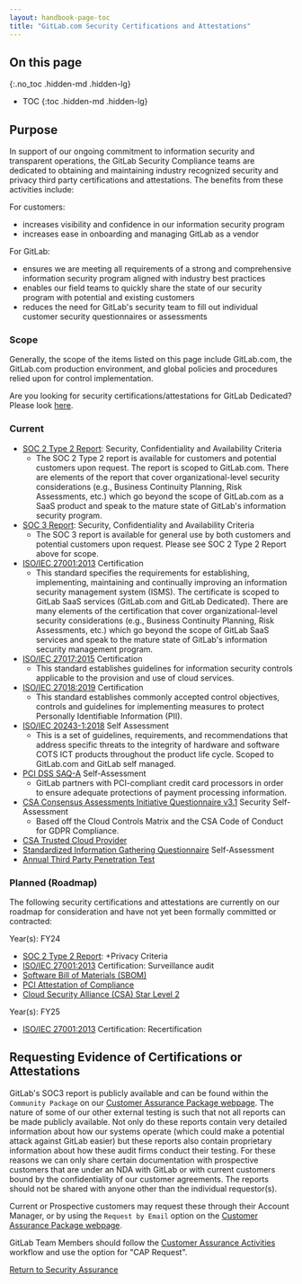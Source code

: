 ```yaml
---
layout: handbook-page-toc
title: "GitLab.com Security Certifications and Attestations"
---
```


## On this page
{:.no_toc .hidden-md .hidden-lg}

- TOC
{:toc .hidden-md .hidden-lg}

## Purpose
In support of our ongoing commitment to information security and transparent operations, the GitLab Security Compliance teams are dedicated to obtaining and maintaining industry recognized security and privacy third party certifications and attestations. The benefits from these activities include:

For customers:
* increases visibility and confidence in our information security program
* increases ease in onboarding and managing GitLab as a vendor

For GitLab:
* ensures we are meeting all requirements of a strong and comprehensive information security program aligned with industry best practices
* enables our field teams to quickly share the state of our security program with potential and existing customers
* reduces the need for GitLab's security team to fill out individual customer security questionnaires or assessments

### Scope
Generally, the scope of the items listed on this page include GitLab.com, the GitLab.com production environment, and global policies and procedures relied upon for control implementation.

Are you looking for security certifications/attestations for GitLab Dedicated? Please look [here](https://about.gitlab.com/handbook/security/security-assurance/dedicated-compliance/certifications.html).


### Current
* [SOC 2 Type 2 Report](https://www.aicpa.org/interestareas/frc/assuranceadvisoryservices/aicpasoc2report.html): Security, Confidentiality and Availability Criteria
   * The SOC 2 Type 2 report is available for customers and potential customers upon request. The report is scoped to GitLab.com. There are elements of the report that cover organizational-level security considerations (e.g., Business Continuity Planning, Risk Assessments, etc.) which go beyond the scope of GitLab.com as a SaaS product and speak to the mature state of GitLab's information security program.
* [SOC 3 Report](https://www.aicpa.org/interestareas/frc/assuranceadvisoryservices/aicpasoc3report.html): Security, Confidentiality and Availability Criteria
   * The SOC 3 report is available for general use by both customers and potential customers upon request. Please see SOC 2 Type 2 Report above for scope.
* [ISO/IEC 27001:2013](https://www.iso.org/isoiec-27001-information-security.html) Certification
   * This standard specifies the requirements for establishing, implementing, maintaining and continually improving an information security management system (ISMS). The certificate is scoped to GitLab SaaS services (GitLab.com and GitLab Dedicated). There are many elements of the certification that cover organizational-level security considerations (e.g., Business Continuity Planning, Risk Assessments, etc.) which go beyond the scope of GitLab SaaS services and speak to the mature state of GitLab's information security management program.   
* [ISO/IEC 27017:2015](https://www.iso.org/standard/43757.html) Certification
   * This standard establishes guidelines for information security controls applicable to the provision and use of cloud services.
* [ISO/IEC 27018:2019](https://www.iso.org/standard/76559.html) Certification
   * This standard establishes commonly accepted control objectives, controls and guidelines for implementing measures to protect Personally Identifiable Information (PII).
* [ISO/IEC 20243-1:2018](https://www.iso.org/standard/74399.html) Self Assessment
   * This is a set of guidelines, requirements, and recommendations that address specific threats to the integrity of hardware and software COTS ICT products throughout the product life cycle. Scoped to GitLab.com and GitLab self managed.
* [PCI DSS SAQ-A](https://www.pcisecuritystandards.org/pci_security/completing_self_assessment) Self-Assessment 
   * GitLab partners with PCI-compliant credit card processors in order to ensure adequate protections of payment processing information. 
* [CSA Consensus Assessments Initiative Questionnaire v3.1](https://cloudsecurityalliance.org/star/registry/gitlab/) Security Self-Assessment
   * Based off the Cloud Controls Matrix and the CSA Code of Conduct for GDPR Compliance.
* [CSA Trusted Cloud Provider](https://cloudsecurityalliance.org/artifacts/trusted-cloud-provider-faq/) 
* [Standardized Information Gathering Questionnaire](https://sharedassessments.org/sig/) Self-Assessment
* [Annual Third Party Penetration Test](https://about.gitlab.com/handbook/security/#annual-3rd-party-security-testing)

### Planned (Roadmap)
The following security certifications and attestations are currently on our roadmap for consideration and have not yet been formally committed or contracted: 

Year(s): FY24
* [SOC 2 Type 2 Report](https://www.aicpa.org/interestareas/frc/assuranceadvisoryservices/aicpasoc2report.html): +Privacy Criteria
* [ISO/IEC 27001:2013](https://www.iso.org/isoiec-27001-information-security.html) Certification: Surveillance audit
* [Software Bill of Materials (SBOM)](https://www.whitehouse.gov/briefing-room/presidential-actions/2021/05/12/executive-order-on-improving-the-nations-cybersecurity/)
* [PCI Attestation of Compliance](https://www.pcisecuritystandards.org/) 
* [Cloud Security Alliance (CSA) Star Level 2](https://cloudsecurityalliance.org/star/) 

Year(s): FY25
* [ISO/IEC 27001:2013](https://www.iso.org/isoiec-27001-information-security.html) Certification: Recertification

## Requesting Evidence of Certifications or Attestations

GitLab's SOC3 report is publicly available and can be found within the `Community Package` on our [Customer Assurance Package webpage](https://about.gitlab.com/security/cap/). The nature of some of our other external testing is such that not all reports can be made publicly available. Not only do these reports contain very detailed information about how our systems operate (which could make a potential attack against GitLab easier) but these reports also contain proprietary information about how these audit firms conduct their testing. For these reasons we can only share certain documentation with prospective customers that are under an NDA with GitLab or with current customers bound by the confidentiality of our customer agreements. The reports should not be shared with anyone other than the individual requestor(s).

Current or Prospective customers may request these through their Account Manager, or by using the `Request by Email` option on the [Customer Assurance Package webpage](https://about.gitlab.com/security/cap/). 

GitLab Team Members should follow the [Customer Assurance Activities](https://about.gitlab.com/handbook/security/security-assurance/field-security/customer-security-assessment-process.html) workflow and use the option for "CAP Request". 

[Return to Security Assurance](https://about.gitlab.com/handbook/security/security-assurance/)

